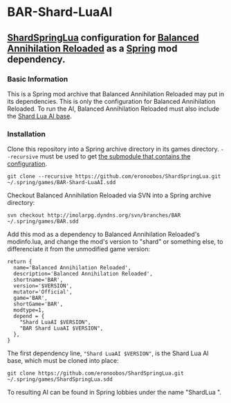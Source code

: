 # BAR-Shard-LuaAI

## [ShardSpringLua](https://github.com/eronoobos/ShardSpringLua) configuration for [Balanced Annihilation Reloaded](http://imolarpg.dyndns.org/trac/balatest/) as a [Spring](https://github.com/spring/spring) mod dependency.

### Basic Information

This is a Spring mod archive that Balanced Annihilation Reloaded may put in its dependencies. This is only the configuration for Balanced Annihilation Reloaded. To run the AI, Balanced Annihilation Reloaded must also include the [Shard Lua AI base](https://github.com/eronoobos/ShardSpringLua).

### Installation

Clone this repository into a Spring archive directory in its games directory. `--recursive` must be used to get [the submodule that contains the configuration](https://github.com/eronoobos/BABAR-The-Shardifant).
```
git clone --recursive https://github.com/eronoobos/ShardSpringLua.git ~/.spring/games/BAR-Shard-LuaAI.sdd
```

Checkout Balanced Annihilation Reloaded via SVN into a Spring archive directory:
```
svn checkout http://imolarpg.dyndns.org/svn/branches/BAR  ~/.spring/games/BAR.sdd
```

Add this mod as a dependency to Balanced Annihilation Reloaded's modinfo.lua, and change the mod's version to "shard" or something else, to differenciate it from the unmodified game version:
```
return {
  name='Balanced Annihilation Reloaded',
  description='Balanced Annihilation Reloaded',
  shortname='BAR',
  version='$VERSION',
  mutator='Official',
  game='BAR',
  shortGame='BAR',
  modtype=1,
  depend = {
    "Shard LuaAI $VERSION",
    "BAR Shard LuaAI $VERSION",
  },
}
```

The first dependency line, `"Shard LuaAI $VERSION"`, is the Shard Lua AI base, which must be cloned into place:
```
git clone https://github.com/eronoobos/ShardSpringLua.git ~/.spring/games/ShardSpringLua.sdd
```

To resulting AI can be found in Spring lobbies under the name "ShardLua <not-versioned>".